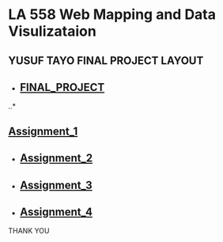 # LA 558 Web Mapping and Data Visulizataion 

 
## <p>YUSUF TAYO FINAL PROJECT LAYOUT</p>
 

- <p><a href="https://tayoyusuf.github.io/LA558_2022_YUSUF/web/project.html"><h2>FINAL_PROJECT</h2></a> 
..*<p><a href="https://tayoyusuf.github.io/LA558_2022_YUSUF/web/assignment1.html"><h2>Assignment_1</h2></a>  

- <a href="https://tayoyusuf.github.io/LA558_2022_YUSUF/web/Assignment2b.html"><h2>Assignment_2</h2></a>

- <a href="https://tayoyusuf.github.io/LA558_2022_YUSUF/web/Assignment_3/assignment3.html"><h2>Assignment_3</h2></a>

- <a href="https://tayoyusuf.github.io/LA558_2022_YUSUF/web/Assignment4.html"><h2>Assignment_4</h2></a>
</p>
  </article>
</section>

<footer>
  <p>THANK YOU</p>
</footer>

</body>
</html>

